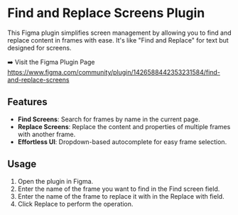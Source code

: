 # Find and Replace Screens Plugin

This Figma plugin simplifies screen management by allowing you to find and replace content in frames with ease. It's like "Find and Replace" for text but designed for screens.

➡️ Visit the Figma Plugin Page https://www.figma.com/community/plugin/1426588442353231584/find-and-replace-screens

## Features

- **Find Screens**: Search for frames by name in the current page.
- **Replace Screens**: Replace the content and properties of multiple frames with another frame.
- **Effortless UI**: Dropdown-based autocomplete for easy frame selection.

## Usage
1. Open the plugin in Figma.
2. Enter the name of the frame you want to find in the Find screen field.
3. Enter the name of the frame to replace it with in the Replace with field.
4. Click Replace to perform the operation.
